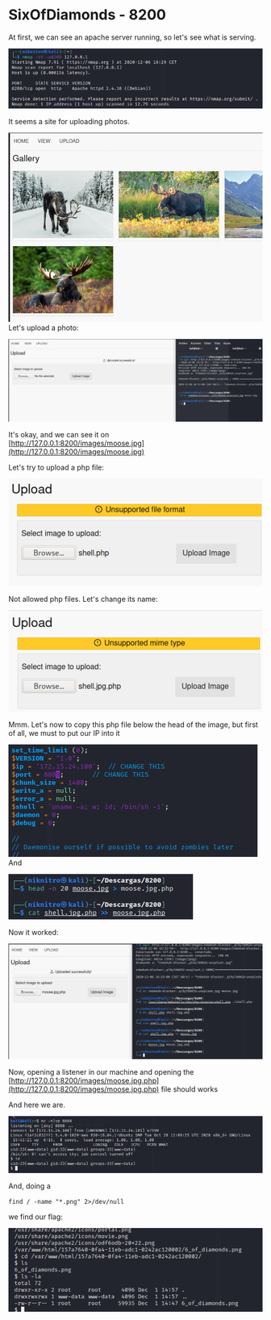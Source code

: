 # SixOfDiamonds - 8200

At first, we can see an apache server running, so let's see what is serving.  

![images/3-1.png](images/3-1.png) 

It seems a site for uploading photos.  

![images/3-2.png](images/3-2.png) 
Let's upload a photo:  

![images/3-3.png](images/3-3.png) 

It's okay, and we can see it on  
[http://127.0.0.1:8200/images/moose.jpg](http://127.0.0.1:8200/images/moose.jpg)  

Let's try to upload a php file:  


![images/3-4.png](images/3-4.png)

Not allowed php files. Let's change its name:  

![images/3-5.png](images/3-5.png)

Mmm. Let's now to copy this php file below the head of the image, but first of all, we must to put our IP into it  


![images/3-6.png](images/3-6.png)
And  

![images/3-7.png](images/3-7.png)
 
Now it worked:  

![images/3-8.png](images/3-8.png)  

Now, opening a listener in our machine and opening the  
[http://127.0.0.1:8200/images/moose.jpg.php](http://127.0.0.1:8200/images/moose.jpg.php) file should works  

And here we are.  

![images/3-9.png](images/3-9.png)
  

And, doing a 
```
find / -name "*.png" 2>/dev/null
```
we find our flag:  

![images/3-10.png](images/3-10.png)
